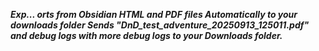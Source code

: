***Exp... orts from Obsidian HTML and PDF files
Automatically to your downloads folder
Sends "DnD_test_adventure_20250913_125011.pdf" 
and debug logs with more debug logs to your Downloads folder.***
